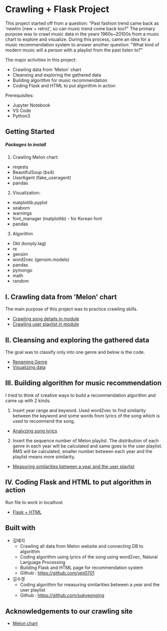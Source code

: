 Crawling + Flask Project
========================
This project started off from a question: "Past fashion trend came back as 'newtro (new + retro)', so can music trend come back too?" 
The primary purpose was to crawl music data in the years 1960s~20100s from a music chart to explore and visualize. During this process, came an idea for a music recommendation system to answer another question: "What kind of modern music will a person with a playlist from the past listen to?"

The major activities in this project:
* Crawling data from 'Melon' chart
* Cleansing and exploring the gathered data
* Building algorithm for music recommendation
* Coding Flask and HTML to put algorithm in action

Prerequisites:
* Jupyter Notebook
* VS Code
* Python3

Getting Started
---------------
##### Packages to install
1. Crawling Melon chart:
* reqests
* BeautifulSoup (bs4)
* UserAgent (fake_useragent)
* pandas
2. Visualization:
* matplotlib.pyplot
* seaborn
* warnings
* font_manager (matplotlib) - for Korean font
* pandas
3. Algorithm
* Okt (konply.tag)
* re
* gensim
* word2vec (gensim.models)
* pandas
* pymongo
* math
* random

I. Crawling data from 'Melon' chart
--------------------------------
The main purpose of this project was to practice crawling skills.
- [Crawling song details in module](https://github.com/yeji0701/Crawling_Project/blob/master/crawling_code/song/top_music/details.py)
- [Crawling user playlist in module](https://github.com/yeji0701/Crawling_Project/blob/master/crawling_code/song/user/user_playlist.py)

II. Cleansing and exploring the gathered data
---------------------------------------------
The goal was to classify only into one genre and below is the code.
- [Renaming Genre](https://github.com/yeji0701/Crawling_Project/blob/master/crawling_code/04_rename_genre.ipynb)
- [Visualizing data](https://github.com/yeji0701/Crawling_Project/blob/master/crawling_code/05_visualize_data.ipynb)

III. Building algorithm for music recommendation
------------------------------------------------
I tried to think of creative ways to build a recommendation algorithm and came up with 2 kinds.
1. Insert year range and keyword. Used word2vec to find similarity between the keyword and some words from lyrics of the song which is used to recommend the song.
- [Analyzing song lyrics](https://github.com/yeji0701/Crawling_Project/blob/master/crawling_code/song/recomm/lyrics_analysis.py)
2. Insert the sequence number of Melon playlist. The distribution of each genre in each year will be calculated and same goes to the user playlist. RMS will be calculated, smaller number between each year and the playlist means more similarity.
- [Measuring similarities between a year and the user playlist](https://github.com/yeji0701/Crawling_Project/blob/master/crawling_code/song/recomm/ranking_random.py)

IV. Coding Flask and HTML to put algorithm in action
----------------------------------------------------
Run file to work in localhost
- [Flask + HTML](https://github.com/yeji0701/Crawling_Project/blob/master/recommendation/music.py)

Built with
----------
* 김예지
  * Crawling all data from Melon website and connecting DB to algorithm
  * Coding algorithm using lyrics of the song using word2vec, Natural Language Processing
  * Building Flask and HTML page for recommendation system
   * Github : https://github.com/yeji0701
* 김수경
  * Coding algorithm for measuring similarities between a year and the user playlist
  * Github : https://github.com/sukyeonging
 
Acknowledgements to our crawling site
-------------------------------------
- [Melon chart](https://www.melon.com/)
